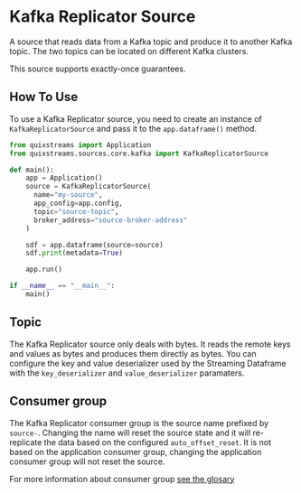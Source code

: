 # Kafka Replicator Source

A source that reads data from a Kafka topic and produce it to another Kafka topic. The two topics can be located on different Kafka clusters.

This source supports exactly-once guarantees.

## How To Use

To use a Kafka Replicator source, you need to create an instance of `KafkaReplicatorSource` and pass it to the `app.dataframe()` method.

```python
from quixstreams import Application
from quixstreams.sources.core.kafka import KafkaReplicatorSource

def main():
    app = Application()
    source = KafkaReplicatorSource(
      name="my-source",
      app_config=app.config,
      topic="source-topic",
      broker_address="source-broker-address"
    )

    sdf = app.dataframe(source=source)
    sdf.print(metadata=True)

    app.run()

if __name__ == "__main__":
    main()
```

## Topic

The Kafka Replicator source only deals with bytes. It reads the remote keys and values as bytes and produces them directly as bytes.
You can configure the key and value deserializer used by the Streaming Dataframe with the `key_deserializer` and `value_deserializer` paramaters.

## Consumer group

The Kafka Replicator consumer group is the source name prefixed by `source-`. Changing the name will reset the source state and it will re-replicate the data based on the configured `auto_offset_reset`. It is not based on the application consumer group, changing the application consumer group will not reset the source.

For more information about consumer group [see the glosary](https://quix.io/docs/kb/glossary.html?h=consumer+group#consumer-group)
